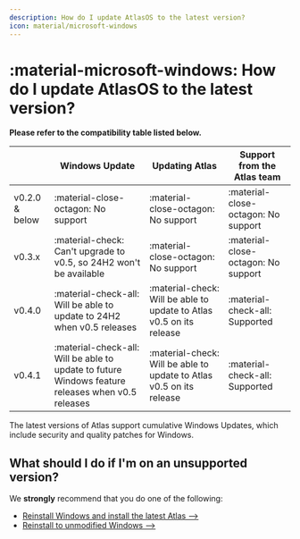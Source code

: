 ```yaml
---
description: How do I update AtlasOS to the latest version?
icon: material/microsoft-windows
---
```


# :material-microsoft-windows: How do I update AtlasOS to the latest version?

**Please refer to the compatibility table listed below.** 

|                | Windows Update                                                                                    | Updating Atlas                                                       | Support from the Atlas team         |
| -------------- | ------------------------------------------------------------------------------------------------- | -------------------------------------------------------------------- | ----------------------------------- |
| v0.2.0 & below | :material-close-octagon: No support                                                               | :material-close-octagon: No support                                  | :material-close-octagon: No support |
| v0.3.x         | :material-check: Can't upgrade to v0.5, so 24H2 won't be available                                | :material-close-octagon: No support                                  | :material-close-octagon: No support |
| v0.4.0         | :material-check-all: Will be able to update to 24H2 when v0.5 releases                            | :material-check: Will be able to update to Atlas v0.5 on its release | :material-check-all: Supported      |
| v0.4.1         | :material-check-all: Will be able to update to future Windows feature releases when v0.5 releases | :material-check: Will be able to update to Atlas v0.5 on its release | :material-check-all: Supported      |

The latest versions of Atlas support cumulative Windows Updates, which include security and quality patches for Windows.

## What should I do if I'm on an unsupported version?

We **strongly** recommend that you do one of the following:

- [Reinstall Windows and install the latest Atlas -->](../getting-started/installation.md)
- [Reinstall to unmodified Windows -->](../getting-started/reverting-atlas.md)
